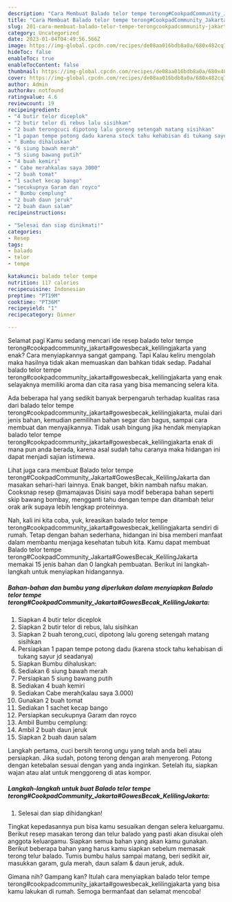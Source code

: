 ```yaml
---
description: "Cara Membuat Balado telor tempe terong#CookpadCommunity_Jakarta#GowesBecak_KelilingJakarta Anti Gagal"
title: "Cara Membuat Balado telor tempe terong#CookpadCommunity_Jakarta#GowesBecak_KelilingJakarta Anti Gagal"
slug: 201-cara-membuat-balado-telor-tempe-terongcookpadcommunity-jakartagowesbecak-kelilingjakarta-anti-gagal
category: Uncategorized
date: 2023-01-04T04:49:56.566Z
image: https://img-global.cpcdn.com/recipes/de08aa016bdb8a0a/680x482cq70/balado-telor-tempe-terongcookpadcommunity_jakartagowesbecak_kelilingjakarta-foto-resep-utama.jpg
hideToc: false
enableToc: true
enableTocContent: false
thumbnail: https://img-global.cpcdn.com/recipes/de08aa016bdb8a0a/680x482cq70/balado-telor-tempe-terongcookpadcommunity_jakartagowesbecak_kelilingjakarta-foto-resep-utama.jpg
cover: https://img-global.cpcdn.com/recipes/de08aa016bdb8a0a/680x482cq70/balado-telor-tempe-terongcookpadcommunity_jakartagowesbecak_kelilingjakarta-foto-resep-utama.jpg
author: Admin
authorAv: notfound
ratingvalue: 4.6
reviewcount: 19
recipeingredient:
- "4 butir telor diceplok"
- "2 butir telor di rebus lalu sisihkan"
- "2 buah terongcuci dipotong lalu goreng setengah matang sisihkan"
- "1 papan tempe potong dadu karena stock tahu kehabisan di tukang sayur jd seadanya"
- " Bumbu dihaluskan"
- "6 siung bawah merah"
- "5 siung bawang putih"
- "4 buah kemiri"
- " Cabe merahkalau saya 3000"
- "2 buah tomat"
- "1 sachet kecap bango"
- "secukupnya Garam dan royco"
- " Bumbu cemplung"
- "2 buah daun jeruk"
- "2 buah daun salam"
recipeinstructions:

- "Selesai dan siap dinikmati!"
categories:
- Resep
tags:
- balado
- telor
- tempe

katakunci: balado telor tempe 
nutrition: 117 calories
recipecuisine: Indonesian
preptime: "PT19M"
cooktime: "PT36M"
recipeyield: "1"
recipecategory: Dinner

---
```



Selamat pagi Kamu sedang mencari ide resep balado telor tempe terong#cookpadcommunity_jakarta#gowesbecak_kelilingjakarta yang enak? Cara menyiapkannya sangat gampang. Tapi Kalau keliru mengolah maka hasilnya tidak akan memuaskan dan bahkan tidak sedap. Padahal balado telor tempe terong#cookpadcommunity_jakarta#gowesbecak_kelilingjakarta yang enak selayaknya memiliki aroma dan cita rasa yang bisa memancing selera kita.


Ada beberapa hal yang sedikit banyak berpengaruh terhadap kualitas rasa dari balado telor tempe terong#cookpadcommunity_jakarta#gowesbecak_kelilingjakarta, mulai dari jenis bahan, kemudian pemilihan bahan segar dan bagus, sampai cara membuat dan menyajikannya. Tidak usah bingung jika hendak menyiapkan balado telor tempe terong#cookpadcommunity_jakarta#gowesbecak_kelilingjakarta enak di mana pun anda berada, karena asal sudah tahu caranya maka hidangan ini dapat menjadi sajian istimewa.

Lihat juga cara membuat Balado telor tempe terong#CookpadCommunity_Jakarta#GowesBecak_KelilingJakarta dan masakan sehari-hari lainnya. Enak banget, bikin nambah nafsu makan. Cooksnap resep @mamajavas Disini saya modif beberapa bahan seperti skip bawang bombay, mengganti tahu dengan tempe dan ditambah telur orak arik supaya lebih lengkap proteinnya.


Nah, kali ini kita coba, yuk, kreasikan balado telor tempe terong#cookpadcommunity_jakarta#gowesbecak_kelilingjakarta sendiri di rumah. Tetap dengan bahan sederhana, hidangan ini bisa memberi manfaat dalam membantu menjaga kesehatan tubuh kita. Kamu dapat membuat Balado telor tempe terong#CookpadCommunity_Jakarta#GowesBecak_KelilingJakarta memakai 15 jenis bahan dan 0 langkah pembuatan. Berikut ini langkah-langkah untuk menyiapkan hidangannya.

<!--inarticleads1-->

##### Bahan-bahan dan bumbu yang diperlukan dalam menyiapkan Balado telor tempe terong#CookpadCommunity_Jakarta#GowesBecak_KelilingJakarta:

1. Siapkan 4 butir telor diceplok
1. Siapkan 2 butir telor di rebus, lalu sisihkan
1. Siapkan 2 buah terong,cuci, dipotong lalu goreng setengah matang sisihkan
1. Persiapkan 1 papan tempe potong dadu (karena stock tahu kehabisan di tukang sayur jd seadanya)
1. Siapkan  Bumbu dihaluskan:
1. Sediakan 6 siung bawah merah
1. Persiapkan 5 siung bawang putih
1. Sediakan 4 buah kemiri
1. Sediakan  Cabe merah(kalau saya 3.000)
1. Gunakan 2 buah tomat
1. Sediakan 1 sachet kecap bango
1. Persiapkan secukupnya Garam dan royco
1. Ambil  Bumbu cemplung:
1. Ambil 2 buah daun jeruk
1. Siapkan 2 buah daun salam


Langkah pertama, cuci bersih terong ungu yang telah anda beli atau persiapkan. Jika sudah, potong terong dengan arah menyerong. Potong dengan ketebalan sesuai dengan yang anda inginkan. Setelah itu, siapkan wajan atau alat untuk menggoreng di atas kompor. 

<!--inarticleads2-->

##### Langkah-langkah untuk buat Balado telor tempe terong#CookpadCommunity_Jakarta#GowesBecak_KelilingJakarta:


1. Selesai dan siap dihidangkan!

Tingkat kepedasannya pun bisa kamu sesuaikan dengan selera keluargamu. Berikut resep masakan terong dan telur balado yang pasti akan disukai oleh anggota keluargamu. Siapkan semua bahan yang akan kamu gunakan. Berikut beberapa bahan yang harus kamu siapkan sebelum memasak terong telur balado. Tumis bumbu halus sampai matang, beri sedikit air, masukkan garam, gula merah, daun salam &amp; daun jeruk, aduk. 

Gimana nih? Gampang kan? Itulah cara menyiapkan balado telor tempe terong#cookpadcommunity_jakarta#gowesbecak_kelilingjakarta yang bisa kamu lakukan di rumah. Semoga bermanfaat dan selamat mencoba!
